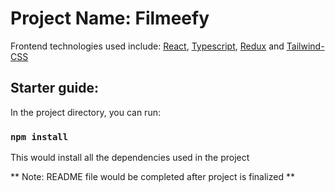 # Project Name: Filmeefy

Frontend technologies used include: [React]('https://react.dev/learn'), [Typescript](https://www.typescriptlang.org/docs), [Redux](https://redux.js.org/introduction/getting-started) and [Tailwind-CSS](https://tailwindcss.com/docs/installation)

## Starter guide:

In the project directory, you can run:

### `npm install`

This would install all the dependencies used in the project

** Note: README file would be completed after project is finalized **
